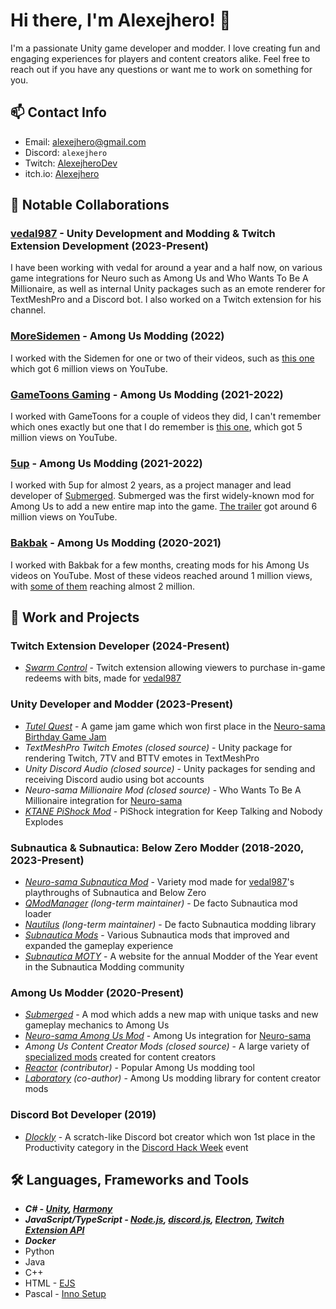 # Hi there, I'm Alexejhero! 👋

I'm a passionate Unity game developer and modder. I love creating fun and engaging experiences for players and content creators alike. Feel free to reach out if you have any questions or want me to work on something for you.

## 📫 Contact Info
- Email: [alexejhero@gmail.com](mailto:alexejhero@gmail.com)
- Discord: `alexejhero`
- Twitch: [AlexejheroDev](https://twitch.tv/AlexejheroDev)
- itch.io: [Alexejhero](https://Alexejhero.itch.io)

## 🤝 Notable Collaborations

### [vedal987](https://www.twitch.tv/vedal987) - Unity Development and Modding & Twitch Extension Development (2023-Present)
I have been working with vedal for around a year and a half now, on various game integrations for Neuro such as Among Us and Who Wants To Be A Millionaire, as well as internal Unity packages such as an emote renderer for TextMeshPro and a Discord bot. I also worked on a Twitch extension for his channel.

### [MoreSidemen](https://www.youtube.com/@MoreSidemen) - Among Us Modding (2022)
I worked with the Sidemen for one or two of their videos, such as [this one](https://www.youtube.com/watch?v=WEK25KcWRjs) which got 6 million views on YouTube.

### [GameToons Gaming](https://www.youtube.com/@GameToonsGaming) - Among Us Modding (2021-2022)
I worked with GameToons for a couple of videos they did, I can't remember which ones exactly but one that I do remember is [this one](https://www.youtube.com/watch?v=jC9u2eB5FK4), which got 5 million views on YouTube. 

### [5up](https://www.twitch.tv/5up) - Among Us Modding (2021-2022)
I worked with 5up for almost 2 years, as a project manager and lead developer of [Submerged](https://github.com/SubmergedAmongUs/Submerged). Submerged was the first widely-known mod for Among Us to add a new entire map into the game. [The trailer](https://www.youtube.com/watch?v=gAX_mDOX4Pc) got around 6 million views on YouTube.

### [Bakbak](https://www.youtube.com/@BakbakIsMe) - Among Us Modding (2020-2021)
I worked with Bakbak for a few months, creating mods for his Among Us videos on YouTube. Most of these videos reached around 1 million views, with [some of them](https://www.youtube.com/watch?v=VHcsSUHTBqs) reaching almost 2 million.

## 💼 Work and Projects
### Twitch Extension Developer (2024-Present)
- [*Swarm Control*](https://github.com/vedalai/swarm-control) - Twitch extension allowing viewers to purchase in-game redeems with bits, made for [vedal987](https://twitch.tv/vedal987)

### Unity Developer and Modder (2023-Present)
- [*Tutel Quest*](https://alexejhero.itch.io/tutelquest) - A game jam game which won first place in the [Neuro-sama Birthday Game Jam](https://itch.io/jam/neurosama-birthday-game-jam)
- *TextMeshPro Twitch Emotes* _(closed source)_ - Unity package for rendering Twitch, 7TV and BTTV emotes in TextMeshPro
- *Unity Discord Audio* _(closed source)_ - Unity packages for sending and receiving Discord audio using bot accounts 
- *Neuro-sama Millionaire Mod* _(closed source)_ - Who Wants To Be A Millionaire integration for [Neuro-sama](https://twitch.tv/vedal987)
- [*KTANE PiShock Mod*](https://github.com/Alexejhero/KTANE-PiShock-Mod/) - PiShock integration for Keep Talking and Nobody Explodes

### Subnautica & Subnautica: Below Zero Modder (2018-2020, 2023-Present)
- [*Neuro-sama Subnautica Mod*](https://github.com/alexejhero/neurosama-subnautica-mod) - Variety mod made for [vedal987](https://twitch.tv/vedal987)'s playthroughs of Subnautica and Below Zero
- [*QModManager*](https://github.com/SubnauticaModding/QModManager) _(long-term maintainer)_ - De facto Subnautica mod loader
- [*Nautilus*](https://github.com/SubnauticaModding/SMLHelper) _(long-term maintainer)_ - De facto Subnautica modding library
- [*Subnautica Mods*](https://github.com/Alexejhero/Subnautica-Mods) - Various Subnautica mods that improved and expanded the gameplay experience
- [*Subnautica MOTY*](https://github.com/SubnauticaModding/MOTY) - A website for the annual Modder of the Year event in the Subnautica Modding community

### Among Us Modder (2020-Present)
- [*Submerged*](https://github.com/SubmergedAmongUs/Submerged) - A mod which adds a new map with unique tasks and new gameplay mechanics to Among Us
- [*Neuro-sama Among Us Mod*](https://github.com/vedalai/neuro-amongus) - Among Us integration for [Neuro-sama](https://twitch.tv/vedal987)
- *Among Us Content Creator Mods* _(closed source)_ - A large variety of [specialized mods](https://www.youtube.com/playlist?list=PL3ddDQ0FPgGbTsDCaYhTRj1R7DMzd05Wr) created for content creators
- [*Reactor*](https://github.com/nuclearpowered/reactor) _(contributor)_ - Popular Among Us modding tool
- [*Laboratory*](https://github.com/Among-Us-Modding/Laboratory) _(co-author)_ - Among Us modding library for content creator mods

### Discord Bot Developer (2019)
- [*Dlockly*](https://github.com/Alexejhero/Dlockly) - A scratch-like Discord bot creator which won 1st place in the Productivity category in the [Discord Hack Week](https://medium.com/discord-engineering/discord-community-hack-week-category-winners-bd0364360f92) event

## 🛠️ Languages, Frameworks and Tools
- ***C# - [Unity](https://unity.com/), [Harmony](https://github.com/pardeike/harmony)***
- ***JavaScript/TypeScript - [Node.js](https://nodejs.org/), [discord.js](https://github.com/discordjs/discord.js), [Electron](https://github.com/electron/electron), [Twitch Extension API](https://www.npmjs.com/package/@types/twitch-ext)***
- ***Docker***
- Python
- Java
- C++
- HTML - [EJS](https://ejs.co/)
- Pascal - [Inno Setup](https://jrsoftware.org/isinfo.php)
